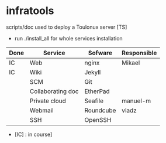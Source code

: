 infratools
==========

scripts/doc used to deploy a Toulonux server [TS]
- run ./install_all for whole services installation


|  Done   | Service            | Sofware   | Responsible  |  
| ------- | ------------------ | --------- | ------------ |
|   IC    | Web                | nginx     | Mikael       |
|   IC    | Wiki               | Jekyll    |              |
|         | SCM                | Git       |              |
|         | Collaborating  doc | EtherPad  |              |
|         | Private cloud      | Seafile   | manuel-m     |
|         | Webmail            | Roundcube | vladz        |
|         | SSH                | OpenSSH   |              |

- [IC] : in course]

